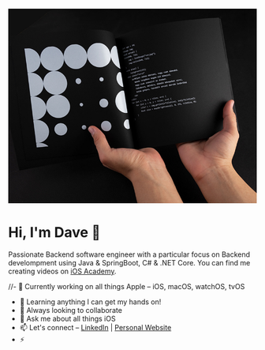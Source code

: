 ![David Amadi](https://raw.githubusercontent.com/dayveedo1/dayveedo1/master/photo-2.jpg)

# Hi, I'm Dave 👋

Passionate Backend software engineer with a particular focus on Backend develompment using Java & SpringBoot, C# & .NET Core. You can find me creating videos on [iOS Academy](https://www.youtube.com/iOSAcademy).

//- 🔭 Currently working on all things Apple – iOS, macOS, watchOS, tvOS
- 🌱 Learning anything I can get my hands on!
- 👯 Always looking to collaborate
- 💬 Ask me about all things iOS
- 📫 Let's connect – [LinkedIn](https://www.linkedin.com/in/daveamadi/) | [Personal Website](https://safeside.tk)
- ⚡
